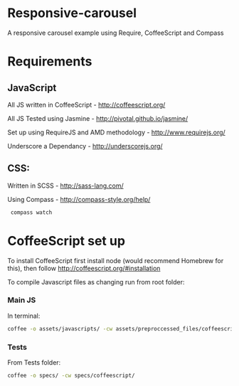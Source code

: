 Responsive-carousel
===================

A responsive carousel example using Require, CoffeeScript and Compass

# Requirements


## JavaScript
All JS written in CoffeeScript - http://coffeescript.org/

All JS Tested using Jasmine - http://pivotal.github.io/jasmine/

Set up using RequireJS and AMD methodology - http://www.requirejs.org/

Underscore a Dependancy - http://underscorejs.org/

## CSS:
Written in SCSS - http://sass-lang.com/

Using Compass - http://compass-style.org/help/

```bash
 compass watch
```

# CoffeeScript set up

To install CoffeeScript first install node (would recommend Homebrew for this), then follow http://coffeescript.org/#installation

To compile Javascript files as changing run from root folder:

### Main JS
In terminal:
```bash
coffee -o assets/javascripts/ -cw assets/preproccessed_files/coffeescript/
```

### Tests
From Tests folder:
```bash
coffee -o specs/ -cw specs/coffeescript/
```

